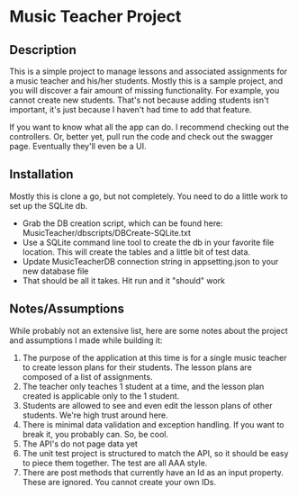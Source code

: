 # Music Teacher Project

## Description
This is a simple project to manage lessons and associated assignments for a music teacher and his/her students. Mostly this is a sample project, and you will discover a fair amount of missing functionality. For example, you cannot create new students. That's not because adding students isn't important, it's just because I haven't had time to add that feature.

If you want to know what all the app can do. I recommend checking out the controllers. Or, better yet, pull run the code and check out the swagger page. Eventually they'll even be a UI.

## Installation
Mostly this is clone a go, but not completely. You need to do a little work to set up the SQLite db.

   * Grab the DB creation script, which can be found here: MusicTeacher/dbscripts/DBCreate-SQLite.txt
   * Use a SQLite command line tool to create the db in your favorite file location. This will create the tables and a little bit of test data.
   * Update MusicTeacherDB connection string in appsetting.json to your new database file
   * That should be all it takes. Hit run and it "should" work


## Notes/Assumptions
While probably not an extensive list, here are some notes about the project and assumptions I made while building it:
  
  1. The purpose of the application at this time is for a single music teacher to create lesson plans for their students. The lesson plans are composed of a list of assignments.
  2. The teacher only teaches 1 student at a time, and the lesson plan created is applicable only to the 1 student.
  3. Students are allowed to see and even edit the lesson plans of other students. We're high trust around here.
  4. There is minimal data validation and exception handling. If you want to break it, you probably can. So, be cool.
  5. The API's do not page data yet
  6. The unit test project is structured to match the API, so it should be easy to piece them together. The test are all AAA style.
  7. There are post methods that currently have an Id as an input property. These are ignored. You cannot create your own IDs.
